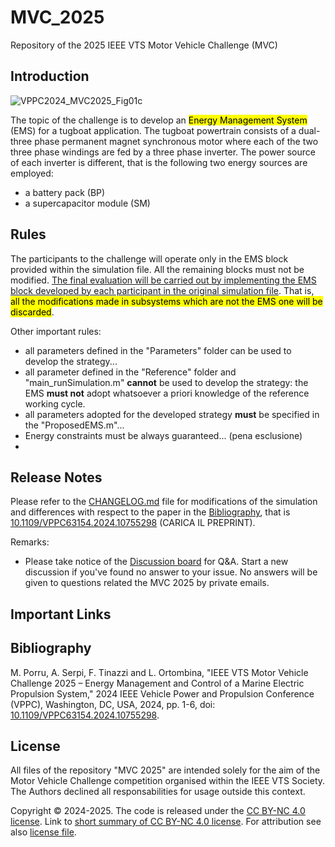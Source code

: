 # MVC_2025
Repository of the 2025 IEEE VTS Motor Vehicle Challenge (MVC)

## Introduction
![VPPC2024_MVC2025_Fig01c](https://github.com/user-attachments/assets/3058258b-4cb9-44c9-a135-982c7fad2200)

The topic of the challenge is to develop an <mark>Energy Management System</mark> (EMS) for a tugboat application. The tugboat powertrain consists of a dual-three phase permanent magnet synchronous motor where each of the two three phase windings are fed by a three phase inverter. The power source of each inverter is different, that is the following two energy sources are employed:
* a battery pack (BP)
* a supercapacitor module (SM)


## Rules
The participants to the challenge will operate only in the EMS block provided within the simulation file. All the remaining blocks must not be modified. <ins>The final evaluation will be carried out by implementing the EMS block developed by each participant in the original simulation file</ins>. That is, <mark>all the modifications made in subsystems which are not the EMS one will be discarded</mark>. 

Other important rules:
* all parameters defined in the "Parameters" folder can be used to develop the strategy...
* all parameter defined in the "Reference" folder and "main_runSimulation.m" **cannot** be used to develop the strategy: the EMS **must not** adopt whatsoever a priori knowledge of the reference working cycle.
* all parameters adopted for the developed strategy **must** be specified in the "ProposedEMS.m"...
* Energy constraints must be always guaranteed... (pena esclusione)
* 

## Release Notes
Please refer to the [CHANGELOG.md](https://github.com/VTSociety/MVC_2025/blob/main/CHANGELOG.md) file for modifications of the simulation and differences with respect to the paper in the [Bibliography](), that is [10.1109/VPPC63154.2024.10755298](https://ieeexplore.ieee.org/document/10755298) (CARICA IL PREPRINT).

Remarks:
* Please take notice of the [Discussion board](https://github.com/VTSociety/MVC_2025/discussions) for Q&A. Start a new discussion if you've found no answer to your issue. No answers will be given to questions related the MVC 2025 by private emails.
 
## Important Links

## Bibliography
M. Porru, A. Serpi, F. Tinazzi and L. Ortombina, "IEEE VTS Motor Vehicle Challenge 2025 – Energy Management and Control of a Marine Electric Propulsion System," 2024 IEEE Vehicle Power and Propulsion Conference (VPPC), Washington, DC, USA, 2024, pp. 1-6, doi: [10.1109/VPPC63154.2024.10755298](https://ieeexplore.ieee.org/document/10755298).

## License
All files of the repository "MVC 2025" are intended solely for the aim of the Motor Vehicle Challenge competition organised within the IEEE VTS Society. The Authors declined all responsabilities for usage outside this context. 

Copyright © 2024-2025. The code is released under the [CC BY-NC 4.0 license](https://creativecommons.org/licenses/by-nc/4.0/legalcode). Link to [short summary of CC BY-NC 4.0 license](https://creativecommons.org/licenses/by-nc/4.0/). For attribution see also [license file](LICENSE.md).



